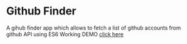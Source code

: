 # Github Finder
 
A gihub  finder app which allows to fetch a list of github accounts  from github API using ES6
Working DEMO [click here ](http://great-decision.surge.sh)


